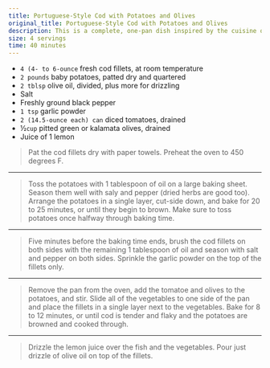 ```yaml
---
title: Portuguese-Style Cod with Potatoes and Olives
original_title: Portuguese-Style Cod with Potatoes and Olives
description: This is a complete, one-pan dish inspired by the cuisine of my Portuguese ancestors. To use frozen fish, make sure to thaw it in the refrigerator and press it to remove excess water. By Denise Browning
size: 4 servings
time: 40 minutes
---
```


* `4 (4- to 6-ounce` fresh cod fillets, at room temperature
* `2 pounds` baby potatoes, patted dry and quartered
* `2 tblsp` olive oil, divided, plus more for drizzling
* Salt
* Freshly ground black pepper
* `1 tsp` garlic powder
* `2 (14.5-ounce each) can` diced tomatoes, drained
* ½`cup` pitted green or kalamata olives, drained
* Juice of 1 lemon

> Pat the cod fillets dry with paper towels. Preheat the oven to 450 degrees F.

---

> Toss the potatoes with 1 tablespoon of oil on a large baking sheet. Season them well with saly and pepper (dried herbs are good too). Arrange the potatoes in a single layer, cut-side down, and bake for 20 to 25 minutes, or until they begin to brown. Make sure to toss potatoes once halfway through baking time.

---

> Five minutes before the baking time ends, brush the cod fillets on both sides with the remaining 1 tablespoon of oil and season with salt and pepper on both sides. Sprinkle the garlic powder on the top of the fillets only.

---

> Remove the pan from the oven, add the tomatoe and olives to the potatoes, and stir. Slide all of the vegetables to one side of the pan and place the fillets in a single layer next to the vegetables. Bake for 8 to 12 minutes, or until cod is tender and flaky and the potatoes are browned and cooked through.

---

> Drizzle the lemon juice over the fish and the vegetables. Pour just drizzle of olive oil on top of the fillets. 

